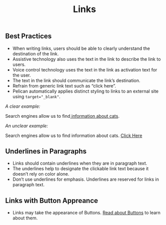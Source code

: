 ﻿---
title: Links
summary: Links allow users to change locations.
tags: foundation
layout: guide
eleventyNavigation:
  key: Links
  parent: Foundation
  order: 7
  excerpt: Links allow users to change locations.
  img: /img/illustrations/illus-links.svg
---

## Best Practices

- When writing links, users should be able to clearly understand the destination of the link.
- Assistive technology also uses the text in the link to describe the link to users.
- Voice control technology uses the text in the link as activation text for the user.
- The text in the link should communicate the link’s destination.
- Refrain from generic link text such as “click here”.
- Pelican automatically applies distinct styling to links to an external site using `target="_blank"`.

<div class="row mb-4">
  <div class="col-lg-6">
    <p class="mb-2"><em>A clear example:</em></p>
    Search engines allow us to find<a href="https://www.google.com/search?q=cats" target="_blank"> information about cats</a>.
  </div>
  <div class="col-lg-6">
    <p class="mb-2"><em>An unclear example:</em></p>
    Search engines allow us to find information about cats. <a href="https://www.google.com/search?q=cats" target="_blank">Click Here</a>
  </div>
</div>

## Underlines in Paragraphs

- Links should contain underlines when they are in paragraph text.
- The underlines help to designate the clickable link text because it doesn’t rely on color alone.
- Don’t use underlines for emphasis. Underlines are reserved for links in paragraph text.

## Links with Button Appreance

- Links may take the appearance of Buttons. [Read about Buttons](/components/buttons) to learn about them.
